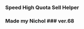 ### Speed High Quota Sell Helper 
### Made my Nichol ### ver.68
<html>
<html lang="ko">
<head>
    <meta charset="UTF-8">
    <meta name="viewport" content="width=device-width, initial-scale=1.0">
    <title>High Quota Sell Calculator by Nichol</title>
    <style>

#DaysLeft {
    width: 12%;
    margin-right: 10px;
}

#MoonOrbitCost {
    width: 20%;
}

    @media screen and (max-width: 768px) {
    body {
            font-size: 60%; /* 전체 폰트 크기 축소 */
            background-color: #333333;
            color: #99ff99;
            font-family: Sans-serif;
            font-weight: bold;
        }
        
        fieldset {
            border: 5px solid #33ff33;
            padding: 5px;
            max-width: 650px;
            margin: 30px auto;
            border-radius: 10px;
        }
        
        h1 {
            font-size: 1.5em; /* 제목 폰트 크기 축소 */
            text-align: center;
            font-size: 2em;
            font-weight: bold;
        }
        
        .result {
            font-size: 1.5em;
            font-weight: bold;
            text-align: center;
            margin-top: 20px;
        }
        
        table {
            width: 100%;
            border-collapse: separate;
            margin-top: 10px;
            border-radius: 10px;
            overflow: hidden;
            table-layout: fixed; /* 변경된 부분: 테이블 레이아웃 고정 */
        }

        th, td {
            font-size: 0.9em; 
            padding: 5px;
            text-align: center;
            border: 1px solid #33ff33 !important; /* 중요도를 높임 */
            background-color: #333333;
        }

        th:first-child, td:first-child {
            width: 210px;
        }

        th:nth-child(3), td:nth-child(3) {
            width: 20%;
        }

        th:nth-child(4), td:nth-child(4) {
            width: 25%;
        }

        /* 모든 테이블에서 첫 번째 행 제외하고 1열에 적용 */
        table tr, td:first-child {
            font-size: 1.1em;
            font-weight: bold;
        }

        th {
            font-size: 1.3em;
            background-color: #66ff66;
            color: #333333;
        }

        /* 두 번째 테이블에 대한 스타일 */
        table:nth-of-type(2) th,
        table:nth-of-type(2) td {
            background-color: #66ff66;
            color: #333333;
        }

        /* 세 번째 테이블 너비 조정 */
        table:nth-of-type(3) {
            width: 100%; /* 가로폭을 100%로 설정 */
        }

        table:nth-of-type(3) th:first-child,
        table:nth-of-type(3) td:first-child {
            width: 50%; /* 첫 번째 열 50% */
        }

        table:nth-of-type(3) th:nth-child(2),
        table:nth-of-type(3) td:nth-child(2) {
            width: 50%; /* 두 번째 열 50% */
        }

        label {
            font-size: 16px;
        }

        input[type="checkbox"] {
            transform: scale(1.5);
            margin: 10px;
        }

        input[type="number"] {
            font-family: sans-serif;
            font-size: 16px;
            background-color: #faffff;
            color: #333333;
            width: 65%;
            font-weight: bold;
            height: 30px;
        }

        input[type="number"]#RequiredQuota {
            width: 22%; 
            margin-right: 22px; 
            font-size: 30px; 
            height: 40px;
        }

        select {
            font-family: sans-serif;
            font-size: 16px;
            padding: 5px; 
            border: 1px solid #33ff33; 
            background-color: #333333;
            color: #ffffff; 
            width: 35%; 
            height: 40px; 
            font-weight: bold; 
            box-sizing: border-box; 
        }

        button {
            background-color: #66ff66;
            color: #1C1C1C;
            font-size: 1.5em;
            font-weight: bold;
            padding: 15px 30px;
            border: none;
            cursor: pointer;
            display: inline-block;
            margin: 25px 10px 30px 30px; 
            border-radius: 15px; 
        }

        #result {
            font-size: 2em; 
            font-weight: bold; 
            color: #ccffcc; 
            display: inline-block; 
            margin-left: 20px; 
        }
    </style>
</head>
<body>

<fieldset>
    <h1>High Quota Challenge <br> Sell & Purchase Calculator <br> 할당량 챌린지 상점 계산기</h1>

<div style="display: flex; align-items: center; margin-bottom: 10px;">
    <label for="RequiredQuota">&nbsp;할당량 :&nbsp;</label>
    <input type="number" id="RequiredQuota" step="10" value="130" min="130" required>
    <label for="DaysLeft">&nbsp;남은 마감일 :&nbsp;</label>
    <select id="DaysLeft" required>
        <option value="0">0일</option>
        <option value="1">1일</option>
        <option value="2">2일</option>
        <option value="3">3일</option>
    </select>
    <label for="MoonOrbitCost">다음 목적지 :&nbsp;</label>
    <select id="MoonOrbitCost" required>
        <option value="0">*무료 위성</option>
        <option value="150">엠브리온</option>
        <option value="550">렌드</option>
        <option value="600">다인</option>
        <option value="700">타이탄</option>
        <option value="1500">아터피스</option>
    </select>
</div>

    <table>
        <thead>
            <tr>
                <th>장비</th>
                <th>구매 여부</th>
                <th>개수</th>
                <th>할인가(선택)</th>
            </tr>
        </thead>
        <tbody>
            <tr>
                <td>철제 삽</td>
                <td><input type="checkbox" name="item1" value="30"></td>
                <td><input type="number" min="0" id="number1"></td>
                <td><input type="number" step="3" id="salePrice1" value="30" max="30"></td>
            </tr>
            <tr>
                <td>자물쇠 따개</td>
                <td><input type="checkbox" name="item2" value="20"></td>
                <td><input type="number" min="0" id="number2"></td>
                <td><input type="number" step="2" id="salePrice2" value="20" max="20"></td>
            </tr>
            <tr>
                <td>제초제</td>
                <td><input type="checkbox" name="item3" value="25"></td>
                <td><input type="number" min="0" id="number3"></td>
                <td><input type="number" step="2.5" id="salePrice3" value="25" max="25"></td>
            </tr>
            <tr>
                <td>제트팩</td>
                <td><input type="checkbox" name="item4" value="900"></td>
                <td><input type="number" min="0" id="number4"></td>
                <td><input type="number" step="90" id="salePrice4" value="900" max="900"></td>
            </tr>
            <tr>
                <td>페인트 스프레이</td>
                <td><input type="checkbox" name="item5" value="50"></td>
                <td><input type="number" min="0" id="number5"></td>
                <td><input type="number" step="5" id="salePrice5" value="50" max="50"></td>
            </tr>
            <tr>
                <td>벨트 배낭</td>
                <td><input type="checkbox" name="item6" value="45"></td>
                <td><input type="number" min="0" id="number6"></td>
                <td><input type="number" step="4.5" id="salePrice6" value="45" max="45"></td>
            </tr>
            <tr>
                <td>TZP-흡입제</td>
                <td><input type="checkbox" name="item7" value="80"></td>
                <td><input type="number" min="0" id="number7"></td>
                <td><input type="number" step="8" id="salePrice7"  value="80" max="80"></td>
            </tr>
            <tr>
                <td>프로 손전등</td>
                <td><input type="checkbox" name="item8" value="25"></td>
                <td><input type="number" min="0" id="number8"></td>
                <td><input type="number" step="2.5" id="salePrice8" value="25" max="25"></td>
            </tr>
            <tr>
                <td>기절 수류탄</td>
                <td><input type="checkbox" name="item9" value="30"></td>
                <td><input type="number" min="0" id="number9"></td>
                <td><input type="number" step="3" id="salePrice9" value="30" max="30"></td>
            </tr>
            <tr>
                <td>연장형 사다리</td>
                <td><input type="checkbox" name="item10" value="60"></td>
                <td><input type="number" min="0" id="number10"></td>
                <td><input type="number" step="6" id="salePrice10" value="60" max="60"></td>
            </tr>
            <tr>
                <td>무전기</td>
                <td><input type="checkbox" name="item11" value="12"></td>
                <td><input type="number" min="0" id="number11"></td>
                <td><input type="number" step="0.2" id="salePrice11" value="12" max="12"></td>
            </tr>
        </tbody>
    </table>

    <!-- 두 번째 테이블 -->
    <table>
        <thead>
            <tr>
                <th>장비</th>
                <th>구매 여부</th>
                <th>할인가(선택)</th>
            </tr>
        </thead>
        <tbody>
            <tr>
                <td>크루저 (트럭)</td>
                <td><input type="checkbox" name="ship1" value="370"></td>
                <td><input type="number" step="10" value="370" max="370"></td>
            </tr>

        </tbody>
    </table>

    <!-- 세 번째 테이블 -->
    <table>
        <thead>
            <tr>
                <th>장비</th>
                <th>구매 여부</th>
            </tr>
        </thead>
        <tbody>
            <tr>
                <td>순간이동기</td>
                <td><input type="checkbox" name="ship2" value="375"></td>
            </tr>
            <tr>
                <td>신호 해석기</td>
                <td><input type="checkbox" name="ship3" value="255"></td>
            </tr>
        </tbody>
    </table>

    <button onclick="calculate()">계산</button>
    <div id="result"></div> <!-- 결과 표시 공간 -->
</fieldset>


<script>
function calculate() {
    const requiredQuota = parseInt(document.getElementById('RequiredQuota').value);
    const moonOrbitCost = parseInt(document.getElementById('MoonOrbitCost').value);
    const daysLeft = parseInt(document.getElementById('DaysLeft').value);


    let playerUtilityPurchase = 0; // 플레이어 유틸리티 구매 초기화
    let shipUtilityPurchase = 0; // 선박 유틸리티 구매 초기화
    let totalCost = 0; // 총 비용 초기화

    // 각 항목에 대한 비용 계산
   for (let i = 1; i <= 10; i++) {
        const checkbox = document.querySelector(`input[name="item${i}"]`);
        const quantity = parseInt(document.getElementById(`number${i}`).value) || 0;
        const salePrice = parseInt(document.getElementById(`salePrice${i}`).value) || 0;
        if (checkbox && checkbox.checked) {
            playerUtilityPurchase += salePrice * quantity;
        }
    }

   // 크루저 구매 금액 설정
    let CruiserPurchase = 0;
    const cruiserCheckbox = document.querySelector('input[name="ship1"]');
    const cruiserDiscount = parseInt(document.querySelector('input[name="ship1"]').parentNode.nextElementSibling.querySelector('input[type="number"]').value) || 370;

    if (cruiserCheckbox && cruiserCheckbox.checked) {
        CruiserPurchase = cruiserDiscount;
    }

    // 선박 유틸리티 구매 계산
    for (let j = 2; j <= 3; j++) {
        const shipCheckbox = document.querySelector(`input[name="ship${j}"]`);
        if (shipCheckbox && shipCheckbox.checked) { // checkbox가 정의된 경우에만 체크
            shipUtilityPurchase += parseInt(shipCheckbox.value); // 선박 유틸리티 구매 합산
        }
    }

    // 필요할 경우 할당량보다 낮은지 확인
    const totalPurchaseCost = moonOrbitCost + playerUtilityPurchase + CruiserPurchase + shipUtilityPurchase;

if (totalPurchaseCost < requiredQuota) {
    const resultDiv = document.getElementById('result');
    resultDiv.innerText = "# 할당량이 필요 자금보다 높음";
    resultDiv.classList.add('small-font'); // 작은 폰트 스타일 적용
    resultDiv.style.display = 'inline';
    return;
} else {
    const resultDiv = document.getElementById('result');
    resultDiv.classList.remove('small-font'); // 작은 폰트 스타일 제거
}

     // NeedtoSell 계산
       let NeedtoSell;
    if (isNaN(requiredQuota) || isNaN(moonOrbitCost)) {
        NeedtoSell = "Error";
    } else {
        let baseValue = Math.round((moonOrbitCost + playerUtilityPurchase + CruiserPurchase + shipUtilityPurchase) * 5 + 75 + requiredQuota) / 6;

        switch (daysLeft) {
            case 0:
                NeedtoSell = baseValue;
                break;
            case 1:
                baseValue = Math.round((moonOrbitCost + playerUtilityPurchase + CruiserPurchase + shipUtilityPurchase) * 5 + requiredQuota) / 6;
                baseValue /= 0.77;
                NeedtoSell = Math.ceil(baseValue % 1 >= 0.4 ? Math.ceil(baseValue) + 2 : Math.ceil(baseValue) + 1);
                break;
            case 2:
                baseValue = Math.round((moonOrbitCost + playerUtilityPurchase + CruiserPurchase + shipUtilityPurchase) * 5 - 75 + requiredQuota) / 6;
                NeedtoSell = Math.floor(baseValue / 0.53);
                break;
            case 3:
                baseValue = Math.round((moonOrbitCost + playerUtilityPurchase + CruiserPurchase + shipUtilityPurchase) * 5 - 150 + requiredQuota) / 6;
                NeedtoSell = Math.ceil(baseValue / 0.3);
                break;
        }

        NeedtoSell = Math.ceil(NeedtoSell, 130);
        NeedtoSell += " $";
    }

    // 결과 출력
      const resultDiv = document.getElementById('result');
    resultDiv.innerText = NeedtoSell;
    resultDiv.style.display = 'inline';
}

</script>
</body>
</html>

